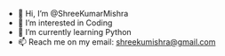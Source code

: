 - 👋 Hi, I’m @ShreeKumarMishra
- 👀 I’m interested in Coding
- 🌱 I’m currently learning Python
- 📫 Reach me on my email: shreekumishra@gmail.com

<!---
ShreeKumarMishra/ShreeKumarMishra is a ✨ special ✨ repository because its `README.md` (this file) appears on your GitHub profile.
You can click the Preview link to take a look at your changes.
--->

